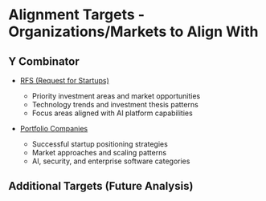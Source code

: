 # Alignment Targets - Organizations/Markets to Align With

## Y Combinator

- [RFS (Request for Startups)](https://ycombinator.com/rfs)
  - Priority investment areas and market opportunities
  - Technology trends and investment thesis patterns
  - Focus areas aligned with AI platform capabilities

- [Portfolio Companies](https://www.ycombinator.com/companies)
  - Successful startup positioning strategies
  - Market approaches and scaling patterns
  - AI, security, and enterprise software categories

## Additional Targets (Future Analysis)

<!-- Add additional organizations/markets for alignment analysis -->
<!--
- **Venture Capital Firms**: For broader investment landscape analysis
- **Enterprise Customers**: For market validation and positioning
- **Government Agencies**: For specific market segment alignment
- **Industry Associations**: For regulatory and compliance alignment
-->